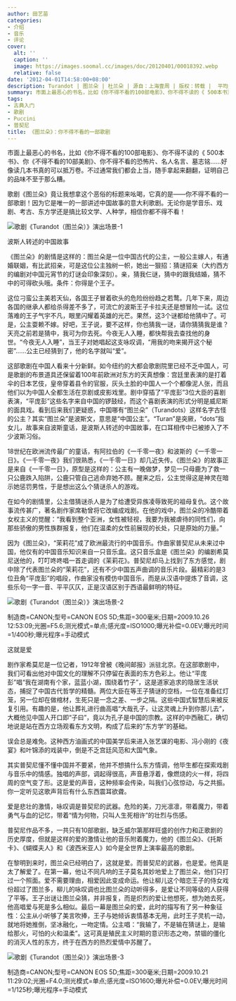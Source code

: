 ```yaml
---
author: 田艺苗
categories:
- 介绍
- 音乐
- 评论
cover:
  alt: ''
  caption: ''
  image: https://images.soomal.cc/images/doc/20120401/00018392.webp
  relative: false
date: '2012-04-01T14:58:00+08:00'
description: Turandot | 图兰朵 | 杜兰朵 | 源自：上海壹周 | 版权：转载 |  平均/总评分：10.00/100
summary: 市面上最恶心的书名，比如《你不得不看的100部电影》、你不得不读的《 500本书》、你《不得不看的10部美剧》、你不得不看的恐怖片、名人名言、墓志铭……好像读几本书真的可以抵万卷。不过通常我们都会上当，随手拿起来翻翻，证明自己的品味不至于那么糟。歌剧《图兰朵》竟让我想拿这个恶俗的标题来吆喝，它真的是――你不得不看的一部歌剧！
tags:
- 古典入门
- 歌剧
- Puccini
- 普契尼
title: 《图兰朵》：你不得不看的一部歌剧
---
```


市面上最恶心的书名，比如《你不得不看的100部电影》、你不得不读的《 500本书》、你《不得不看的10部美剧》、你不得不看的恐怖片、名人名言、墓志铭……好像读几本书真的可以抵万卷。不过通常我们都会上当，随手拿起来翻翻，证明自己的品味不至于那么糟。

歌剧《图兰朵》竟让我想拿这个恶俗的标题来吆喝，它真的是――你不得不看的一部歌剧！因为它是唯一的一部讲述中国故事的意大利歌剧。无论你是学音乐、戏剧、考古、东方学还是搞比较文学、人种学，相信你都不得不看！

![歌剧《Turandot（图兰朵）》演出场景-1](https://images.soomal.cc/images/doc/20120401/00018390.webp)





波斯人转述的中国故事

《图兰朵》的剧情是这样的：图兰朵是一位中国古代的公主，一般公主嫁人，有通婚联姻，有比武招亲，可是这位公主独树一帜，她出一狠招：猜谜招亲（大约西方的编剧对中国元宵节的灯谜会印象深刻）。亲，猜我仨谜，猜中的跟我结婚，猜不中的可得砍头哦。条件：你得是个王子。

这位刁蛮公主美若天仙，各国王子冒着砍头的危险纷纷趋之若鹜。几年下来，周边各国的继承人都给杀得差不多了，可流亡的波斯王子卡拉夫还是想冒险一试。这位落难的王子气宇不凡，眼里闪耀着英雄的光芒。果然，这3个谜都给他猜中了。可是，公主耍赖不嫁。好吧，王子说，要不这样，你也猜我一谜，请你猜猜我是谁？天亮之前若是猜中，我可为你去死。今夜无人入睡，都快帮我去查找他的身世。“今夜无人入睡”，当王子对她唱起这支咏叹调，“用我的吻来揭开这个秘密”……公主已经猜到了，他的名字就叫“爱”。

这部歌剧在中国人看来十分新鲜。如今纽约的大都会歌剧院里已经不乏中国人，可是歌剧的布景道具还保留着100年前欧洲对东方的天真想像：宫廷里表演的是打着伞的日本艺伎，皇帝穿着县令的官服，灰头土脸的中国人一个个都像泥人张，而且他们以为中国人全都生活在京剧或皮影戏里。剧中穿插了“平庞彭”3位大臣的喜剧表演，“平庞彭”这些名字来自中国的锣鼓经，而这个喜剧表演的形式分明是威尼斯的面具戏。看到后来我们更疑惑，中国哪有“图兰朵”（Turandots）这样名字古怪的公主？其实“图兰朵”是波斯文，意思是“中国公主”。“Turan”是突厥，“dots”指女儿，故事来自波斯童话，是波斯人转述的中国故事，在口耳相传中已被掺入了不少波斯习俗。

18世纪在欧洲流传最广的童话，有阿拉伯的《一千零一夜》和波斯的《一千零一日》。《一千零一夜》我们很熟悉，《一千零一日》却几近失传。《图兰朵》的故事正是来自《一千零一日》，原型是这样的：公主有一晚做梦，梦见一只母鹿为了救一只公鹿跌入陷阱，公鹿只管自己逃命弃她不顾。醒来之后，公主觉得这是神灵在暗示她惩罚男性，于是想出这么个猜谜杀人的游戏。

在如今的剧情里，公主借猜谜杀人是为了给遭受异族凌辱致死的祖母复仇。这个故事流传甚广，著名剧作家席勒曾将它改编成戏剧。在他的戏中，图兰朵的冷酷带着女权主义的觉醒：“我看到整个亚洲，女性被轻视，我要为我被虐待的同性们，向那些骄傲的男性族群报复，他们在温柔的女性前展现的长处，只是原始的力量。”

因为《图兰朵》，“茉莉花”成了欧洲最流行的中国音乐。作曲家普契尼从未来过中国，他仅有的中国音乐知识来自一只音乐盒。这只音乐盒是《图兰朵》的编剧希莫尼送他的，叮叮咚咚唱一首走调的《茉莉花》。普契尼却马上找到了东方感觉，剧中除了代表图兰朵的“茉莉花”，还有不少中国五声曲调的音乐片段。最精彩的是3位丑角“平庞彭”的唱段，作曲家没有模仿中国音乐，而是从汉语中提炼了音调，这些乐句一字一音、平平仄仄，正是汉语区别于西语最鲜明的特征。

![歌剧《Turandot（图兰朵）》演出场景-2](https://images.soomal.cc/images/doc/20120401/00018391.webp)

制造商=CANON;型号=CANON EOS 5D;焦距=300毫米;日期=2009.10.26 12:53:09;光圈=F5.6;测光模式=单点;感光度=ISO1000;曝光补偿=0.0EV;曝光时间=1/400秒;曝光程序=手动模式



这就是爱

剧作家希莫尼是一位记者，1912年曾被《晚间邮报》派驻北京。在这部歌剧中，我们可看出他对中国文化的理解不只停留在表面的东方色彩上。他让“平庞彭”唱“我在湖南有个家，蓝蓝小湖，围绕着竹子”，这是道家追求的隐居生活状态，捕捉了中国古代哲学的精髓。两位大臣在等王子猜谜的空档，一位在准备红灯笼，另一位却在做棺材，生死只是一念之差、一步之隔。这些中国式智慧后来被反复引用。有趣的是，他让葬礼进行曲高唱“大哉孔子，让这灵魂上升到你那儿去”，大概他见中国人开口即“子曰”，竟以为孔子是中国的宗教。这样的中西融汇，确切地说是站在西方立场观看东方文明，构成了后来的“东方学”的基础。

误会总是难免。这种西方油画式的中国美学后来进入张艺谋的电影、冯小刚的《夜宴》和叶锦添的戏装中，倒是不乏宫廷风范和大国气象。

其实普契尼懂不懂中国并不要紧，他并不想搞什么东方情调，他毕生都在探索戏剧与音乐中的情感。独唱的声部，调起得很高，声音悬浮着，像燃烧的火一样，将四周的空气变了形。这是爱的声音，这种频率会传染，叫我们心弦惊动，与之共振。你一定听见这歌声背后有什么东西震耳欲聋。

爱是悲壮的激情，咏叹调是普契尼的武器。危险的美，刀光凛凛，带着魔力，带着勇气与血的记忆，带着“情为何物，只叫人生死相许”的壮烈与伤感。

普契尼作品不多，一共只有10部歌剧，缺乏威尔第那样旺盛的创作力和正歌剧的历史厚度，但就是这样的爱的激情让他的音乐附着魔力，他的《图兰朵》、《托斯卡》、《蝴蝶夫人》和《波西米亚人》如今是全世界上演率最高的歌剧。

在黎明到来时，图兰朵已经明白了，这就是爱。而普契尼的武器，也是爱。他真是太了解爱了。在第一幕，他让不同凡响的王子莫名其妙地爱上了图兰朵，他们只打过一个照面。爱不需要理由，相爱因此变成命运。他让柳儿这个暗恋王子的侍女戏份超过了图兰多，柳儿的咏叹调也比图兰朵的动听得多，是爱让不同等级的人获得了平等。王子出谜让图兰朵猜，并非报复，而是炽烈的爱让他想死，想为她去死，他高唱爱与死是多么相似。最后一幕是图兰朵的爱，此时的描写有了另一种象征性：公主从小听够了美言吹捧，王子与她倾诉衷情基本无用，此时王子灵机一动，就地将她推倒，坚冰融化，一吻定情。公主唱：“我输了，不是输在猜谜上，是输给那火，可怕的火和温柔”。这可真是殖民主义时期的意识形态之吻，禁锢的僵化的消灭人性的东方，终于在西方的热烈爱情中苏醒了。

![歌剧《Turandot（图兰朵）》演出场景-3](https://images.soomal.cc/images/doc/20120401/00018392.webp)

制造商=CANON;型号=CANON EOS 5D;焦距=300毫米;日期=2009.10.21 11:29:02;光圈=F4.0;测光模式=单点;感光度=ISO1600;曝光补偿=0.0EV;曝光时间=1/125秒;曝光程序=手动模式